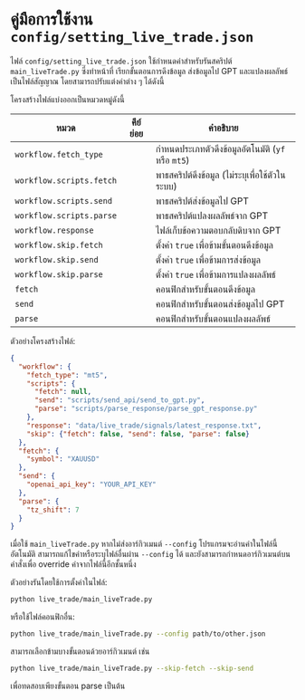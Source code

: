 # คู่มือการใช้งาน `config/setting_live_trade.json`

ไฟล์ `config/setting_live_trade.json` ใช้กำหนดค่าสำหรับรันสคริปต์ `main_liveTrade.py` ซึ่งทำหน้าที่
เรียกขั้นตอนการดึงข้อมูล ส่งข้อมูลไป GPT และแปลงผลลัพธ์เป็นไฟล์สัญญาณ
โดยสามารถปรับแต่งค่าต่าง ๆ ได้ดังนี้

โครงสร้างไฟล์แบ่งออกเป็นหมวดหมู่ดังนี้

| หมวด | คีย์ย่อย | คำอธิบาย |
|------|---------|-----------|
| `workflow.fetch_type` |  | กำหนดประเภทตัวดึงข้อมูลอัตโนมัติ (`yf` หรือ `mt5`) |
| `workflow.scripts.fetch` |  | พาธสคริปต์ดึงข้อมูล (ไม่ระบุเพื่อใช้ตัวในระบบ) |
| `workflow.scripts.send` |  | พาธสคริปต์ส่งข้อมูลไป GPT |
| `workflow.scripts.parse` |  | พาธสคริปต์แปลงผลลัพธ์จาก GPT |
| `workflow.response` |  | ไฟล์เก็บข้อความตอบกลับดิบจาก GPT |
| `workflow.skip.fetch` |  | ตั้งค่า `true` เพื่อข้ามขั้นตอนดึงข้อมูล |
| `workflow.skip.send` |  | ตั้งค่า `true` เพื่อข้ามการส่งข้อมูล |
| `workflow.skip.parse` |  | ตั้งค่า `true` เพื่อข้ามการแปลงผลลัพธ์ |
| `fetch` |  | คอนฟิกสำหรับขั้นตอนดึงข้อมูล |
| `send` |  | คอนฟิกสำหรับขั้นตอนส่งข้อมูลไป GPT |
| `parse` |  | คอนฟิกสำหรับขั้นตอนแปลงผลลัพธ์ |

ตัวอย่างโครงสร้างไฟล์:

```json
{
  "workflow": {
    "fetch_type": "mt5",
    "scripts": {
      "fetch": null,
      "send": "scripts/send_api/send_to_gpt.py",
      "parse": "scripts/parse_response/parse_gpt_response.py"
    },
    "response": "data/live_trade/signals/latest_response.txt",
    "skip": {"fetch": false, "send": false, "parse": false}
  },
  "fetch": {
    "symbol": "XAUUSD"
  },
  "send": {
    "openai_api_key": "YOUR_API_KEY"
  },
  "parse": {
    "tz_shift": 7
  }
}
```

เมื่อใช้ `main_liveTrade.py` หากไม่ส่งอาร์กิวเมนต์ `--config` โปรแกรมจะอ่านค่าในไฟล์นี้
อัตโนมัติ สามารถแก้ไขค่าหรือระบุไฟล์อื่นผ่าน `--config` ได้
และยังสามารถกำหนดอาร์กิวเมนต์บนคำสั่งเพื่อ override ค่าจากไฟล์นี้อีกชั้นหนึ่ง

ตัวอย่างรันโดยใช้การตั้งค่าในไฟล์:

```bash
python live_trade/main_liveTrade.py
```

หรือใช้ไฟล์คอนฟิกอื่น:

```bash
python live_trade/main_liveTrade.py --config path/to/other.json
```

สามารถเลือกข้ามบางขั้นตอนด้วยอาร์กิวเมนต์ เช่น

```bash
python live_trade/main_liveTrade.py --skip-fetch --skip-send
```

เพื่อทดสอบเพียงขั้นตอน parse เป็นต้น

